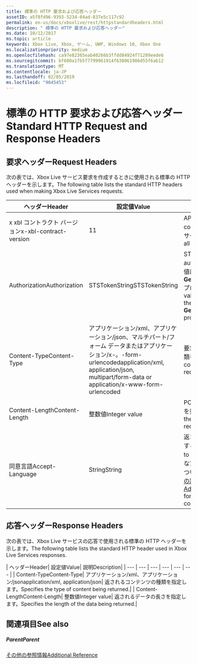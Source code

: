 ```yaml
---
title: 標準の HTTP 要求および応答ヘッダー
assetID: a5f8fd96-9393-5234-04ad-837e5c117c92
permalink: en-us/docs/xboxlive/rest/httpstandardheaders.html
description: " 標準の HTTP 要求および応答ヘッダー"
ms.date: 10/12/2017
ms.topic: article
keywords: Xbox Live, Xbox, ゲーム, UWP, Windows 10, Xbox One
ms.localizationpriority: medium
ms.openlocfilehash: ca97e82365eab40266b3ffdd84924f71289eede6
ms.sourcegitcommit: bf600a1fb5f7799961914f638061986d55f6ab12
ms.translationtype: MT
ms.contentlocale: ja-JP
ms.lasthandoff: 02/05/2019
ms.locfileid: "9045453"
---
```

# <a name="standard-http-request-and-response-headers"></a><span data-ttu-id="27d8e-104">標準の HTTP 要求および応答ヘッダー</span><span class="sxs-lookup"><span data-stu-id="27d8e-104">Standard HTTP Request and Response Headers</span></span>
 
<a id="ID4ES"></a>

 
## <a name="request-headers"></a><span data-ttu-id="27d8e-105">要求ヘッダー</span><span class="sxs-lookup"><span data-stu-id="27d8e-105">Request Headers</span></span>
 
<span data-ttu-id="27d8e-106">次の表では、Xbox Live サービス要求を作成するときに使用される標準の HTTP ヘッダーを示します。</span><span class="sxs-lookup"><span data-stu-id="27d8e-106">The following table lists the standard HTTP headers used when making Xbox Live Services requests.</span></span>
 
| <span data-ttu-id="27d8e-107">ヘッダー</span><span class="sxs-lookup"><span data-stu-id="27d8e-107">Header</span></span>| <span data-ttu-id="27d8e-108">設定値</span><span class="sxs-lookup"><span data-stu-id="27d8e-108">Value</span></span>| <span data-ttu-id="27d8e-109">説明</span><span class="sxs-lookup"><span data-stu-id="27d8e-109">Description</span></span>| 
| --- | --- | --- | 
| <span data-ttu-id="27d8e-110">x xbl コントラクト バージョン</span><span class="sxs-lookup"><span data-stu-id="27d8e-110">x-xbl-contract-version</span></span>| <span data-ttu-id="27d8e-111">1</span><span class="sxs-lookup"><span data-stu-id="27d8e-111">1</span></span>| <span data-ttu-id="27d8e-112">API コントラクト バージョンです。</span><span class="sxs-lookup"><span data-stu-id="27d8e-112">API contract version.</span></span> <span data-ttu-id="27d8e-113">すべての Xbox Live サービス要求に必要です。</span><span class="sxs-lookup"><span data-stu-id="27d8e-113">Required on all Xbox Live Services requests.</span></span>| 
| <span data-ttu-id="27d8e-114">Authorization</span><span class="sxs-lookup"><span data-stu-id="27d8e-114">Authorization</span></span>| <span data-ttu-id="27d8e-115">STSTokenString</span><span class="sxs-lookup"><span data-stu-id="27d8e-115">STSTokenString</span></span>| <span data-ttu-id="27d8e-116">STS 認証トークンです。</span><span class="sxs-lookup"><span data-stu-id="27d8e-116">STS authentication token.</span></span> <span data-ttu-id="27d8e-117">このヘッダーの値は、 <b>GetTokenAndSignatureResult.Token</b>プロパティから取得されます。</span><span class="sxs-lookup"><span data-stu-id="27d8e-117">The value for this header is retrieved from the <b>GetTokenAndSignatureResult.Token</b> property.</span></span> | 
| <span data-ttu-id="27d8e-118">Content-Type</span><span class="sxs-lookup"><span data-stu-id="27d8e-118">Content-Type</span></span>| <span data-ttu-id="27d8e-119">アプリケーション/xml、アプリケーション/json、マルチパート/フォーム データまたはアプリケーション/x-。-form-urlencoded</span><span class="sxs-lookup"><span data-stu-id="27d8e-119">application/xml, application/json, multipart/form-data or application/x-www-form-urlencoded</span></span>| <span data-ttu-id="27d8e-120">要求で送信されているコンテンツの種類を指定します。</span><span class="sxs-lookup"><span data-stu-id="27d8e-120">Specifies the type of content being submitted with a request.</span></span>| 
| <span data-ttu-id="27d8e-121">Content-Length</span><span class="sxs-lookup"><span data-stu-id="27d8e-121">Content-Length</span></span>| <span data-ttu-id="27d8e-122">整数値</span><span class="sxs-lookup"><span data-stu-id="27d8e-122">Integer value</span></span>| <span data-ttu-id="27d8e-123">POST 要求で送信されたデータの長さを指定します。</span><span class="sxs-lookup"><span data-stu-id="27d8e-123">Specifies the length of the data being submitted in a POST request.</span></span>| 
| <span data-ttu-id="27d8e-124">同意言語</span><span class="sxs-lookup"><span data-stu-id="27d8e-124">Accept-Language</span></span> | <span data-ttu-id="27d8e-125">String</span><span class="sxs-lookup"><span data-stu-id="27d8e-125">String</span></span>| <span data-ttu-id="27d8e-126">返される任意の文字列をローカライズする方法を指定します。</span><span class="sxs-lookup"><span data-stu-id="27d8e-126">Specifies how to localize any strings returned.</span></span> <span data-ttu-id="27d8e-127">有効な言語/ロケールの組み合わせの一覧については、 <a href="https://msdn.microsoft.com/en-us/library/bb975829.aspx">Xbox 360 プログラミングの詳細</a>を参照してください。</span><span class="sxs-lookup"><span data-stu-id="27d8e-127">See <a href="https://msdn.microsoft.com/en-us/library/bb975829.aspx">Advanced Xbox 360 Programming</a> for a list of valid language/locale combinations.</span></span>| 
  
<a id="ID4E6C"></a>

 
## <a name="response-headers"></a><span data-ttu-id="27d8e-128">応答ヘッダー</span><span class="sxs-lookup"><span data-stu-id="27d8e-128">Response Headers</span></span>
 
<span data-ttu-id="27d8e-129">次の表では、Xbox Live サービスの応答で使用される標準の HTTP ヘッダーを示します。</span><span class="sxs-lookup"><span data-stu-id="27d8e-129">The following table lists the standard HTTP header used in Xbox Live Services responses.</span></span>
 
| <span data-ttu-id="27d8e-130">ヘッダー</span><span class="sxs-lookup"><span data-stu-id="27d8e-130">Header</span></span>| <span data-ttu-id="27d8e-131">設定値</span><span class="sxs-lookup"><span data-stu-id="27d8e-131">Value</span></span>| <span data-ttu-id="27d8e-132">説明</span><span class="sxs-lookup"><span data-stu-id="27d8e-132">Description</span></span>| 
| --- | --- | --- | --- | --- | --- | 
| <span data-ttu-id="27d8e-133">Content-Type</span><span class="sxs-lookup"><span data-stu-id="27d8e-133">Content-Type</span></span>| <span data-ttu-id="27d8e-134">アプリケーション/xml、アプリケーション/json</span><span class="sxs-lookup"><span data-stu-id="27d8e-134">application/xml, application/json</span></span>| <span data-ttu-id="27d8e-135">返されるコンテンツの種類を指定します。</span><span class="sxs-lookup"><span data-stu-id="27d8e-135">Specifies the type of content being returned.</span></span>| 
| <span data-ttu-id="27d8e-136">Content-Length</span><span class="sxs-lookup"><span data-stu-id="27d8e-136">Content-Length</span></span>| <span data-ttu-id="27d8e-137">整数値</span><span class="sxs-lookup"><span data-stu-id="27d8e-137">Integer value</span></span>| <span data-ttu-id="27d8e-138">返されるデータの長さを指定します。</span><span class="sxs-lookup"><span data-stu-id="27d8e-138">Specifies the length of the data being returned.</span></span>| 
  
<a id="ID4EEE"></a>

 
## <a name="see-also"></a><span data-ttu-id="27d8e-139">関連項目</span><span class="sxs-lookup"><span data-stu-id="27d8e-139">See also</span></span>
 
<a id="ID4EGE"></a>

 
##### <a name="parent"></a><span data-ttu-id="27d8e-140">Parent</span><span class="sxs-lookup"><span data-stu-id="27d8e-140">Parent</span></span>  

[<span data-ttu-id="27d8e-141">その他の参照情報</span><span class="sxs-lookup"><span data-stu-id="27d8e-141">Additional Reference</span></span>](atoc-xboxlivews-reference-additional.md)

   